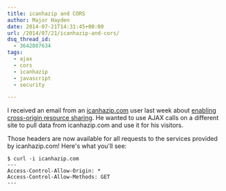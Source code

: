 ```yaml
---
title: icanhazip and CORS
author: Major Hayden
date: 2014-07-21T14:31:45+00:00
url: /2014/07/21/icanhazip-and-cors/
dsq_thread_id:
  - 3642807634
tags:
  - ajax
  - cors
  - icanhazip
  - javascript
  - security

---
```

I received an email from an [icanhazip.com][1] user last week about [enabling cross-origin resource sharing][2]. He wanted to use AJAX calls on a different site to pull data from icanhazip.com and use it for his visitors.

Those headers are now available for all requests to the services provided by icanhazip.com! Here's what you'll see:

```
$ curl -i icanhazip.com
---
Access-Control-Allow-Origin: *
Access-Control-Allow-Methods: GET
---
```


 [1]: /icanhazip-com-faq/ "icanhazip.com FAQ"
 [2]: http://enable-cors.org/index.html
